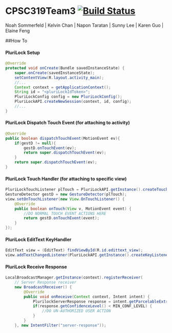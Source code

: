 # CPSC319Team3 [![Build Status](https://travis-ci.org/napon/CPSC319Team3.svg?branch=master)](https://travis-ci.org/napon/CPSC319Team3)
Noah Sommerfeld | Kelvin Chan | Napon Taratan | Sunny Lee | Karen Guo | Elaine Feng

##How To

#### PluriLock Setup
```java
@Override
protected void onCreate(Bundle savedInstanceState) {
    super.onCreate(savedInstanceState);
    setContentView(R.layout.activity_main);
    //...
    Context context = getApplicationContext();
    String id = "<pluriLockIdToken>";
    PluriLockConfig config = new PluriLockConfig();
    PluriLockAPI.createNewSession(context, id, config);
    //...
}
```
#### PluriLock Dispatch Touch Event (for attaching to activity)
```java
@Override
public boolean dispatchTouchEvent(MotionEvent ev){
    if(gestD != null){
        gestD.onTouchEvent(ev);
        return super.dispatchTouchEvent(ev);
    }
    return super.dispatchTouchEvent(ev);
}
```

#### PluriLock Touch Handler (for attaching to specific view)
```java
PluriLockTouchListener plTouch = PluriLockAPI.getInstance().createTouchListener();
GestureDetector gestD = new GestureDetector(plTouch);
view.setOnTouchListener(new View.OnTouchListener() {
    @Override
    public boolean onTouch(View v, MotionEvent event) {
        //DO NORMAL TOUCH EVENT ACTIONS HERE
        return gestD.onTouchEvent(event);
    }
});
```

#### PluriLock EditText KeyHandler
```java
EditText view = (EditText) findViewById(R.id.edittext_view);
view.addTextChangedListener(PluriLockAPI.getInstance().createKeyListener());
```

#### PluriLock Receive Response
```java
LocalBroadcastManager.getInstance(context).registerReceiver(
    // Server Response receiver
    new BroadcastReceiver() {
        @Override
        public void onReceive(Context context, Intent intent) {
            PlurilockServerResponse response = intent.getParcelableExtra("msg");
            if(response.getConfidenceLevel() < MIN_CONF_LEVEL) {
                //DO UN-AUTHORIZED USER ACTION
            }
        }
    }, new IntentFilter("server-response"));
```
